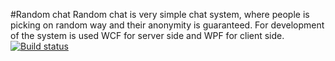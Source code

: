#Random chat
Random chat is very simple chat system, where people is picking on random way and their anonymity is guaranteed. For development of the system is used WCF for server side and WPF for client side.</br>
[![Build status](https://ci.appveyor.com/api/projects/status/4547tsy5q9pmv9ly?svg=true)](https://ci.appveyor.com/project/iovigi/randomchat)
